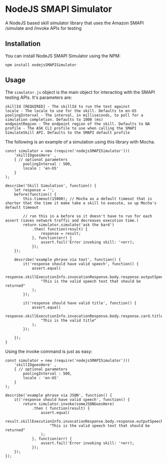 # NodeJS SMAPI Simulator

A NodeJS based skill simulator library that uses the Amazon SMAPI /simulate and /invoke APIs for testing

## Installation

You can install NodeJS SMAPI Simulator using the NPM:

    npm install nodejsSMAPISimulator

## Usage

The ```simulator.js``` object is the main object for interacting with the SMAPI testing APIs. It's parameters are:  

    skillId [REQUIRED] - The skillId to run the test against
    locale - The locale to use for the skill. Defaults to en-US
    poolingInterval - The interval, in milliseconds, to poll for a simulation completion. Defaults to 1000 (ms)
    endpointRegion - The endpoint region of the skill. Defaults to NA
    profile - The ASK CLI profile to use when calling the SMAPI SimulateSkill API. Defaults to the SMAPI default profile  

The following is an example of a simulation using this library with Mocha. 

```
const simulator = new (require('nodejsSMAPISimulator'))(
	'skillIDgoesHere' ,
	{ // optional parameters
		poolingInterval : 500,
		locale : 'en-US'
	}
);

describe('Skill Simulation', function() {
	let response = '';
	before(function() {
		this.timeout(15000); // Mocha as a default timeout that is shorter that the time it make take a skill to execute, so up Mocha's default timeout

		// run this in a before so it doesn't have to run for each assert (saves network traffic and decreases execution time.)
		return simulator.simulate('ask the bard')
			.then( function(result) {
				response = result;
			}, function(err) {
				assert.fail('Error invoking skill: '+err);
			});
	});

	describe('example phrase via text', function() {
		it('response should have valid speech', function() {
			assert.equal(
				response.skillExecutionInfo.invocationResponse.body.response.outputSpeech.text, 
				"This is the valid speech text that should be returned"
			);
		});
		
		it('response should have valid title', function() {
			assert.equal(
				response.skillExecutionInfo.invocationResponse.body.response.card.title, 
				"This is the valid title"
			);
		});

	});
}

```


Using the invoke command is just as easy:

```
const simulator = new (require('nodejsSMAPISimulator'))(
	'skillIDgoesHere' ,
	{ // optional parameters
		poolingInterval : 500,
		locale : 'en-US'
	}
);

describe('example phrase via JSON', function() {
	it('response should have valid speech', function() {
		return simulator.invoke(someJSONGoesHere)
			.then ( function(result) {
				assert.equal(
					result.skillExecutionInfo.invocationResponse.body.response.outputSpeech.text, 
					"This is the valid speech text that should be returned"
				);
			}, function(err) {
				assert.fail('Error invoking skill: '+err);
			});
	});
});

```